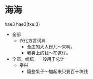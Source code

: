# 海海
hae3 hae3(txe:0)
+ 全部
  * 兴化方言词典
    - 全庄的大人伢儿～来啊。
    - 我身上的钱～在这许。
+ 全部，统统，一般用于总计
  * 泰兴
    - 箇些杲子～加起来只要百十块钱
